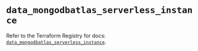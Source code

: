 # `data_mongodbatlas_serverless_instance`

Refer to the Terraform Registry for docs: [`data_mongodbatlas_serverless_instance`](https://registry.terraform.io/providers/mongodb/mongodbatlas/1.14.0/docs/data-sources/serverless_instance).
